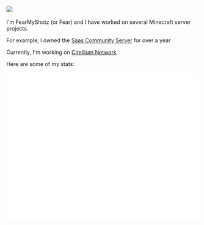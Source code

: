 ![](https://komarev.com/ghpvc/?username=FearMyShotz&color=red)

I'm FearMyShotz (or Fear) and I have worked on several Minecraft server projects.

For example, I owned the [Saas Community Server](https://github.com/Saas-Community-Server) for over a year

Currently, I'm working on [Cirellium Network](https://github.com/Cirellium)

Here are some of my stats:

![Metrics](/github-metrics.svg)
